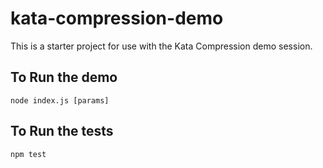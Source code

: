 # kata-compression-demo

This is a starter project for use with the Kata Compression demo session.

## To Run the demo
```node index.js [params]```

## To Run the tests
```npm test```